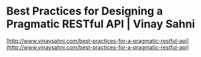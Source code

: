 <!--
id: 52181535662
link: http://tumblr.atmos.org/post/52181535662/best-practices-for-designing-a-pragmatic-restful-api
slug: best-practices-for-designing-a-pragmatic-restful-api
date: Tue Jun 04 2013 17:48:32 GMT-0700 (PDT)
publish: 2013-06-04
tags: 
title: Best Practices for Designing a Pragmatic RESTful API | Vinay Sahni
-->


Best Practices for Designing a Pragmatic RESTful API | Vinay Sahni
==================================================================

[http://www.vinaysahni.com/best-practices-for-a-pragmatic-restful-api](http://www.vinaysahni.com/best-practices-for-a-pragmatic-restful-api)

